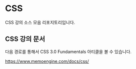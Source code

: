 # CSS

CSS 강의 소스 모음 리포지토리입니다.

## CSS 강의 문서

다음 경로를 통해서 CSS 3.0 Fundamentals 아티클을 볼 수 있습니다.

https://www.memoengine.com/docs/css/
